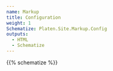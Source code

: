 ```yaml
---
name: Markup
title: Configuration
weight: 1
Schematize: Platen.Site.Markup.Config
outputs:
  - HTML
  - Schematize
---
```


{{% schematize %}}
